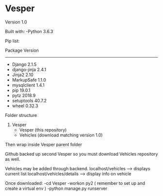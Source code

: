 # Vesper
Version 1.0

Built with:
-Python 3.6.3

Pip list:

Package      Version
------------ -------
- Django       2.1.5
- django-jinja 2.4.1
- Jinja2       2.10
- MarkupSafe   1.1.0
- mysqlclient  1.4.1
- pip          19.0.1
- pytz         2018.9
- setuptools   40.7.2
- wheel        0.32.3


Folder structure
1. Vesper
   - Vesper (this repository)
   - Vehicles (download matching version 1.0)

Then wrap inside Vesper parent folder

Github backed up second Vesper so you must download Vehicles repository as well.

Vehicles may be added through backend.
localhost/vehicles --> displays current list
localhost/vehicles/details --> display info on vehicle


Once downloaded:
-cd Vesper
-workon py2 ( remember to set up and create a virtual env )
-python manage.py runserver

